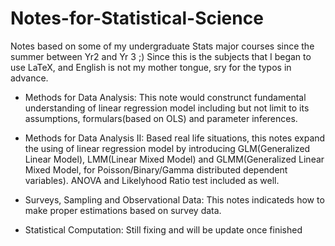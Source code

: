# Notes-for-Statistical-Science

Notes based on some of my undergraduate Stats major courses since the summer between Yr2 and Yr 3 ;) Since this is the subjects that I began to use LaTeX, and English is not my mother tongue, sry for the typos in advance. 

- Methods for Data Analysis: This note would construnct fundamental understanding of linear regression model including but not limit to its assumptions, formulars(based on OLS) and parameter inferences. 

- Methods for Data Analysis II: Based real life situations, this notes expand the using of linear regression model by introducing GLM(Generalized Linear Model), LMM(Linear Mixed Model) and GLMM(Generalized Linear Mixed Model, for Poisson/Binary/Gamma distributed dependent variables). ANOVA and Likelyhood Ratio test included as well. 

- Surveys, Sampling and Observational Data: This notes indicateds how to make proper estimations based on survey data. 

- Statistical Computation: Still fixing and will be update once finished
